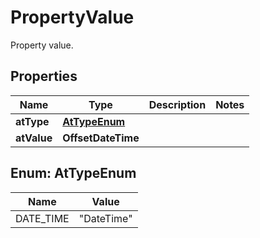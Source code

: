 

# PropertyValue

Property value. 

## Properties

| Name | Type | Description | Notes |
|------------ | ------------- | ------------- | -------------|
|**atType** | [**AtTypeEnum**](#AtTypeEnum) |  |  |
|**atValue** | **OffsetDateTime** |  |  |



## Enum: AtTypeEnum

| Name | Value |
|---- | -----|
| DATE_TIME | &quot;DateTime&quot; |



